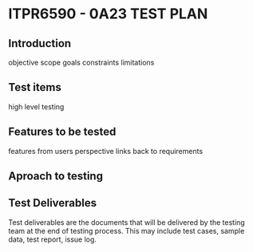 # ITPR6590 - 0A23 TEST PLAN

## Introduction
objective
scope
goals
constraints
limitations

## Test items
high level testing

## Features to be tested
features from users perspective
links back to requirements

## Aproach to testing

## Test Deliverables
Test deliverables are the documents that will be delivered by the testing team at the end of testing process.
This may include test cases, sample data, test report, issue log.
